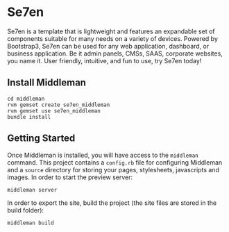 # Se7en

Se7en is a template that is lightweight and features an expandable set of components suitable for many needs on a variety of devices. Powered by Bootstrap3, Se7en can be used for any web application, dashboard, or business application. Be it admin panels, CMSs, SAAS, corporate websites, you name it. User friendly, intuitive, and fun to use, try Se7en today!

## Install Middleman

```
cd middleman
rvm gemset create se7en_middleman
rvm gemset use se7en_middleman
bundle install
```

## Getting Started

Once Middleman is installed, you will have access to the `middleman` command. This project contains a `config.rb` file for configuring Middleman and a `source` directory for storing your pages, stylesheets, javascripts and images.
In order to start the preview server:

```
middleman server
```

In order to export the site, build the project (the site files are stored in the build folder):

```
middleman build
```
